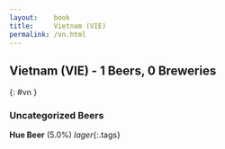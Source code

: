 ```yaml
---
layout:    book
title:     Vietnam (VIE)
permalink: /vn.html
---
```


## Vietnam (VIE) - 1 Beers, 0 Breweries
{: #vn }




### Uncategorized Beers

**Hue Beer** (5.0%) _lager_{:.tags} 



 
